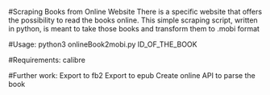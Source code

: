#Scraping Books from Online Website
There is a specific website that offers the possibility to read the books online.
This simple scraping script, written in python, is meant to take those books and transform them to .mobi format

#Usage:
python3 onlineBook2mobi.py ID_OF_THE_BOOK

#Requirements:
calibre


#Further work:
Export to fb2
Export to epub
Create online API to parse the book